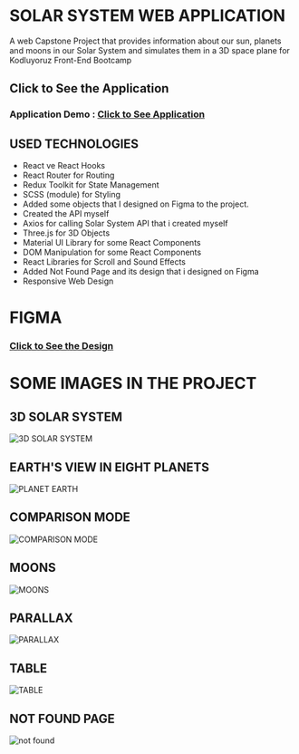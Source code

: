 # SOLAR SYSTEM WEB APPLICATION

A web Capstone Project that provides information about our sun, planets and moons in our Solar System and simulates them in a 3D space plane for Kodluyoruz Front-End Bootcamp

## Click to See the Application

### Application Demo : [Click to See Application](https://solarsystemapp.netlify.app/)

## USED TECHNOLOGIES

* React ve React Hooks
* React Router for Routing
* Redux Toolkit for State Management
* SCSS (module) for Styling
* Added some objects that I designed on Figma to the project.
* Created the API myself
* Axios for calling Solar System API that i created myself
* Three.js for 3D Objects
* Material UI Library for some React Components
* DOM Manipulation for some React Components
* React Libraries for Scroll and Sound Effects
* Added Not Found Page and its design that i designed on Figma
* Responsive Web Design

# FIGMA

### [Click to See the Design](https://www.figma.com/file/sJf0a77kNKMoXpnqkhCvkC/Solar-System?node-id=0%3A1)

# SOME IMAGES IN THE PROJECT

## 3D SOLAR SYSTEM

![3D SOLAR SYSTEM](https://user-images.githubusercontent.com/98098019/197524961-287e6996-50f5-46a8-8d22-3692e228028d.png)

## EARTH'S VIEW IN EIGHT PLANETS 

![PLANET EARTH](https://user-images.githubusercontent.com/98098019/197525179-0719bfaa-2d82-4eab-8166-72da6b934087.png)

## COMPARISON MODE

![COMPARISON MODE](https://user-images.githubusercontent.com/98098019/197525297-45c5475a-26fb-4e52-ac38-7a9795ba4144.png)

## MOONS

![MOONS](https://user-images.githubusercontent.com/98098019/197525360-43fd7790-2da4-41c6-bc2a-bf365d6e9905.png)

## PARALLAX

![PARALLAX](https://user-images.githubusercontent.com/98098019/197525412-73853269-e59a-4a67-854d-5ed7858d45e9.png)

## TABLE

![TABLE](https://user-images.githubusercontent.com/98098019/197525488-d7b83f84-63ba-41d9-be5d-59198078c866.png)

## NOT FOUND PAGE

![not found](https://user-images.githubusercontent.com/98098019/197525539-441ca21f-fe10-415a-85d5-4a4277842fa5.png)




